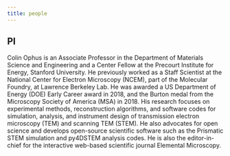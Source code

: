 ```yaml
---
title: people
---
```


## PI

Colin Ophus is an Associate Professor in the Department of Materials Science and Engineering and a Center Fellow at the Precourt Institute for Energy, Stanford University. He previously worked as a Staff Scientist at the National Center for Electron Microscopy (NCEM), part of the Molecular Foundry, at Lawrence Berkeley Lab. He was awarded a US Department of Energy (DOE) Early Career award in 2018, and the Burton medal from the Microscopy Society of America (MSA) in 2018. His research focuses on experimental methods, reconstruction algorithms, and software codes for simulation, analysis, and instrument design of transmission electron microscopy (TEM) and scanning TEM (STEM). He also advocates for open science and develops open-source scientific software such as the Prismatic STEM simulation and py4DSTEM analysis codes. He is also the editor-in-chief for the interactive web-based scientific journal Elemental Microscopy.



